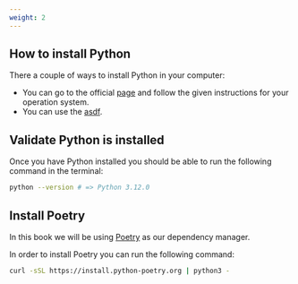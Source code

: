 ```yaml
---
weight: 2
---
```


## How to install Python

There a couple of ways to install Python in your computer:

* You can go to the official [page](https://www.python.org/downloads/)
and follow the given instructions for your operation system.
* You can use the [asdf](https://asdf-vm.com).

## Validate Python is installed

Once you have Python installed you should be able to run the following command
in the terminal:

```sh
python --version # => Python 3.12.0
```

## Install Poetry

In this book we will be using [Poetry](https://python-poetry.org/) as our dependency manager.

In order to install Poetry you can run the following command:

```sh
curl -sSL https://install.python-poetry.org | python3 -
```
